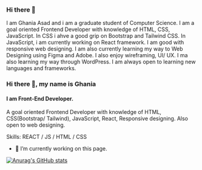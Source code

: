 ### Hi there 👋

I am Ghania Asad and i am a graduate student of Computer Science. I am a goal oriented Frontend Developer with knowledge of HTML, CSS, JavaScript. In CSS i ahve a good grip on Bootstrap and Tailwind CSS. In JavaScript, i am currently working on React framework. I am good with responsive web designing. I am also currently learning my way to Web Designing using Figma and Adobe. I also enjoy wireframing, UI/ UX. I ma also learning my way through WordPress. I am always open to learning new languages and frameworks. 

### Hi there 👋, my name is Ghania
#### I am Front-End Developer.
A goal oriented Frontend Developer with knowledge of HTML, CSS(Bootstrap/ Tailwind), JavaScript, React, Responsive designing. Also open to web designing.


Skills: REACT / JS / HTML / CSS

- 🔭 I’m currently working on this page. 






[![Anurag's GitHub stats](https://github-readme-stats.vercel.app/api?username=ghan1a)](https://github.com/anuraghazra/github-readme-stats)
